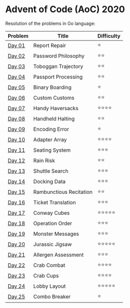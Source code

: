 # Advent of Code (AoC) 2020

Resolution of the problems in Go language:

| Problem      | Title                   | Difficulty                     |
| ------------ | ----------------------- | ------------------------------ |
| [Day 01](01) | Report Repair           | :star:                         |
| [Day 02](02) | Password Philosophy     | :star::star:                   |
| [Day 03](03) | Toboggan Trajectory     | :star::star:                   |
| [Day 04](04) | Passport Processing     | :star::star:                   |
| [Day 05](05) | Binary Boarding         | :star:                         |
| [Day 06](06) | Custom Customs          | :star::star:                   |
| [Day 07](07) | Handy Haversacks        | :star::star::star::star:       |
| [Day 08](08) | Handheld Halting        | :star::star:                   |
| [Day 09](09) | Encoding Error          | :star:                         |
| [Day 10](10) | Adapter Array           | :star::star::star::star:       |
| [Day 11](11) | Seating System          | :star::star::star:             |
| [Day 12](12) | Rain Risk               | :star::star:                   |
| [Day 13](13) | Shuttle Search          | :star::star::star:             |
| [Day 14](14) | Docking Data            | :star::star::star:             |
| [Day 15](15) | Rambunctious Recitation | :star::star:                   |
| [Day 16](16) | Ticket Translation      | :star::star::star:             |
| [Day 17](17) | Conway Cubes            | :star::star::star::star::star: |
| [Day 18](18) | Operation Order         | :star::star::star:             |
| [Day 19](19) | Monster Messages        | :star::star::star:             |
| [Day 20](20) | Jurassic Jigsaw         | :star::star::star::star::star: |
| [Day 21](21) | Allergen Assessment     | :star::star::star:             |
| [Day 22](22) | Crab Combat             | :star::star::star::star:       |
| [Day 23](23) | Crab Cups               | :star::star::star::star:       |
| [Day 24](24) | Lobby Layout            | :star::star::star::star::star: |
| [Day 25](25) | Combo Breaker           | :star:                         |
